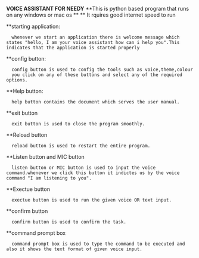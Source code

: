 **VOICE ASSISTANT FOR NEEDY**
**This is python based program that runs on any windows or mac os **
** It rquires good internet speed to run 

**starting application:
      
      whenever we start an application there is welcome message which states "hello, I am your voice assistant how can i help you".This indicates that the application is started properly
     
**config button:
      
      config button is used to config the tools such as voice,theme,colour
      you click on any of these buttons and select any of the required options.
      
**Help button:
      
      help button contains the document which serves the user manual.
      
**exit button
      
      exit button is used to close the program smoothly.
      
**Reload button

      reload button is used to restart the entire program.
      
**Listen button and MIC button
      
      listen button or MIC button is used to input the voice command.whenever we click this button it indictes us by the voice command "I am listening to you".
      
**Exectue button 
      
      exectue button is used to run the given voice OR text input.
      
**confirm button

      confirm button is used to confirm the task.
      
**command prompt box

      command prompt box is used to type the command to be executed and also it shows the text format of given voice input.
      

      
      
